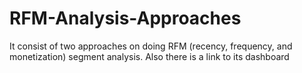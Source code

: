 # RFM-Analysis-Approaches
It consist of two approaches on doing RFM (recency, frequency, and monetization) segment analysis. Also there is a link to its dashboard
